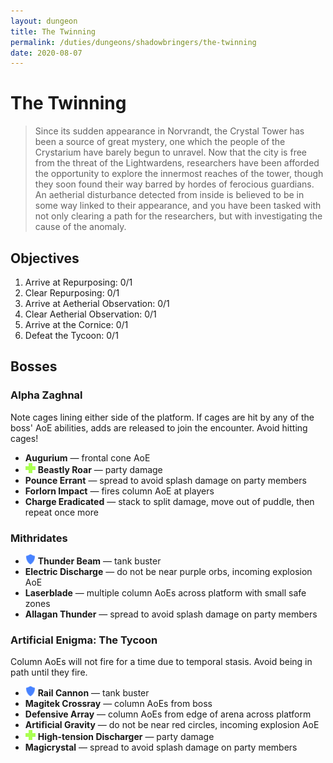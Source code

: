 ```yaml
---
layout: dungeon
title: The Twinning
permalink: /duties/dungeons/shadowbringers/the-twinning
date: 2020-08-07
---
```


# The Twinning

> Since its sudden appearance in Norvrandt, the Crystal Tower has been a source of great mystery, one which the people of the Crystarium have barely begun to unravel. Now that the city is free from the threat of the Lightwardens, researchers have been afforded the opportunity to explore the innermost reaches of the tower, though they soon found their way barred by hordes of ferocious guardians. An aetherial disturbance detected from inside is believed to be in some way linked to their appearance, and you have been tasked with not only clearing a path for the researchers, but with investigating the cause of the anomaly.

## Objectives

1. Arrive at Repurposing: 0/1
2. Clear Repurposing: 0/1
3. Arrive at Aetherial Observation: 0/1
4. Clear Aetherial Observation: 0/1
5. Arrive at the Cornice: 0/1
6. Defeat the Tycoon: 0/1

## Bosses

### Alpha Zaghnal

Note cages lining either side of the platform. If cages are hit by any of the boss' AoE abilities, adds are released to join the encounter. Avoid hitting cages!

- **Augurium** — frontal cone AoE
- ![](/assets/icons/role-healer.png) **Beastly Roar** — party damage
- **Pounce Errant** — spread to avoid splash damage on party members
- **Forlorn Impact** — fires column AoE at players
- **Charge Eradicated** — stack to split damage, move out of puddle, then repeat once more

### Mithridates

- ![](/assets/icons/role-tank.png) **Thunder Beam** — tank buster
- **Electric Discharge** — do not be near purple orbs, incoming explosion AoE
- **Laserblade** — multiple column AoEs across platform with small safe zones
- **Allagan Thunder** — spread to avoid splash damage on party members

### Artificial Enigma: The Tycoon

Column AoEs will not fire for a time due to temporal stasis. Avoid being in path until they fire.

- ![](/assets/icons/role-tank.png) **Rail Cannon** — tank buster
- **Magitek Crossray** — column AoEs from boss
- **Defensive Array** — column AoEs from edge of arena across platform
- **Artificial Gravity** — do not be near red circles, incoming explosion AoE
- ![](/assets/icons/role-healer.png) **High-tension Discharger** — party damage
- **Magicrystal** — spread to avoid splash damage on party members
